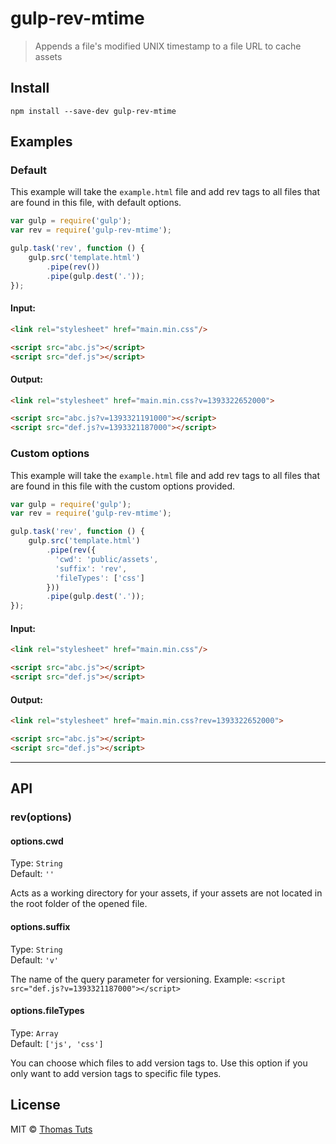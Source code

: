 gulp-rev-mtime
==============

> Appends a file's modified UNIX timestamp to a file URL to cache assets

## Install

```
npm install --save-dev gulp-rev-mtime
```


## Examples

### Default

This example will take the `example.html` file and add rev tags to all files that are found in this file, with default options.

```js
var gulp = require('gulp');
var rev = require('gulp-rev-mtime');

gulp.task('rev', function () {
	gulp.src('template.html')
		.pipe(rev())
		.pipe(gulp.dest('.'));
});
```

#### Input:

```html
<link rel="stylesheet" href="main.min.css"/>

<script src="abc.js"></script>
<script src="def.js"></script>
```

#### Output:

```html
<link rel="stylesheet" href="main.min.css?v=1393322652000">

<script src="abc.js?v=1393321191000"></script>
<script src="def.js?v=1393321187000"></script>
```

### Custom options

This example will take the `example.html` file and add rev tags to all files that are found in this file with the custom options provided.

```js
var gulp = require('gulp');
var rev = require('gulp-rev-mtime');

gulp.task('rev', function () {
	gulp.src('template.html')
		.pipe(rev({
		  'cwd': 'public/assets',
		  'suffix': 'rev',
		  'fileTypes': ['css']
		}))
		.pipe(gulp.dest('.'));
});
```

#### Input:

```html
<link rel="stylesheet" href="main.min.css"/>

<script src="abc.js"></script>
<script src="def.js"></script>
```

#### Output:

```html
<link rel="stylesheet" href="main.min.css?rev=1393322652000">

<script src="abc.js"></script>
<script src="def.js"></script>
```

___

## API

### rev(options)

#### options.cwd

Type: `String`  
Default: `''`

Acts as a working directory for your assets, if your assets are not located in the root folder of the opened file.


#### options.suffix

Type: `String`  
Default: `'v'`

The name of the query parameter for versioning. Example: `<script src="def.js?v=1393321187000"></script>`


#### options.fileTypes

Type: `Array`  
Default: `['js', 'css']`

You can choose which files to add version tags to. Use this option if you only want to add version tags to specific file types.



## License

MIT © [Thomas Tuts](github.com/thomastuts)
